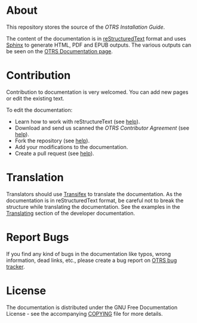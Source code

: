 About
=====

This repository stores the source of the _OTRS Installation Guide_.

The content of the documentation is in [reStructuredText](https://en.wikipedia.org/wiki/ReStructuredText) format and uses [Sphinx](https://www.sphinx-doc.org) to generate HTML, PDF and EPUB outputs. The various outputs can be seen on the [OTRS Documentation page](https://doc.otrs.com/doc/).


Contribution
============

Contribution to documentation is very welcomed. You can add new pages or edit the existing text.

To edit the documentation:

* Learn how to work with reStructureText (see [help](http://docutils.sourceforge.net/rst.html)).
* Download and send us scanned the *OTRS Contributor Agreement* (see [help](https://doc.otrs.com/)).
* Fork the repository (see [help](https://help.github.com/articles/fork-a-repo/)).
* Add your modifications to the documentation.
* Create a pull request (see [help](https://help.github.com/articles/creating-a-pull-request-from-a-fork/)).


Translation
===========

Translators should use [Transifex](https://www.transifex.com/projects/p/OTRS/) to translate the documentation. As the documentation is in reStructuredText format, be careful not to break the structure while translating the documentation. See the examples in the [Translating](https://doc.otrs.com/doc/manual/developer/stable/en/content/contributing/translate.html) section of the developer documentation.


Report Bugs
===========

If you find any kind of bugs in the documentation like typos, wrong information, dead links, etc., please create a bug report on [OTRS bug tracker](https://bugs.otrs.org/).


License
=======

The documentation is distributed under the GNU Free Documentation License - see the accompanying [COPYING](COPYING) file for more details.
